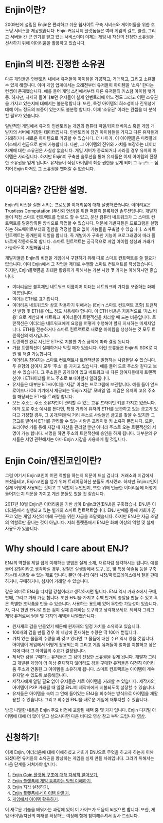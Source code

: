 # Enjin이란?

2009년에 설립된 Enjin은 편리하고 쉬운 웹사이트 구축 서비스와 게이머들을 위한 호스팅 서비스를 제공했습니다. Enjin 커뮤니티 플랫폼들은 여러 게임의 길드, 클랜, 그리고 서버들 간 큰 인기를 얻고 있는 서비스이며 이제는 게임 내 자산의 진정한 소유권을 선사하기 위해 이더리움을 활용하고 있습니다.

# Enjin의 비전: 진정한 소유권

다른 게임들은 인벤토리 내에서 유저들이 아이템을 가공하고, 거래하고, 그리고 소유할 수 있게 해줍니다. 이미 게임 업계에서는 오래전부터 유저들이 아이템을 ‘소유' 한다는 컨셉이 존재했습니다. 예를 들어 게임 스킨에서부터 다른 유저들의 커스텀 아이템 뺏기 등. 하지만, 자세히 들여다보면 유저들이 실제 인벤토리에 어느 정도 그리고 어떤 소유권을 가지고 있는지에 대해서는 불분명합니다. 또한, 특정 아이템의 희소성이나 진위성에 대해 어느 정도의 보증이 있는지도 불분명 합니다. 이제 ‘소유권' 이라는 컨셉을 더 분석할 필요가 있습니다.
 
일반적인 게임에서 유저의 인벤토리는 개인의 컴퓨터 파일/데이터베이스 혹은 게임 개발자의 서버에 저장된 데이터입니다. 인벤토리에 담긴 아이템들을 가지고 다른 유저들과 거래하거나 새로운 아이템으로 가공할 수 있습니다. 더 나아가, 이 아이템들은 마켓플레이스에서 현금으로 판매 가능합니다. 다만, 그 아이템의 진위와 가치를 보장하는 데이터 자체에 대한 소유권은 사실상 없습니다. 게임 서버가 종료되거나 사라질 경우 유저의 아이템은 사라집니다. 하지만 Enjin이 구축한 솔루션을 통해 유저들은 이제 아이템의 진정한 소유권을 얻게 됩니다. 유저들이 직접 아이템의 최종 권한을 갖게 되며 그 누구도 - 심지어 Enjin 마저도 그 소유권을 뺏어갈 수 없습니다.

# 이더리움? 간단한 설명.

Enjin의 비전을 실현 시키는 프로토콜 이더리움에 대해 설명하겠습니다. 이더리움은 Trustless Computation (무신뢰 연산)을 위한 퍼블릭 블록체인 솔루션입니다. 개발자들이 직접 스마트 컨트랙트를 업로드 할 수 있고, 분산 컴퓨터 네트워크가 그 스마트 컨트랙트를 탈중앙화된 방식으로 작업할 수 있습니다. 덕분에 개발자들은 프로그램을 실행하는 하드웨어로부터의 결함을 걱정할 필요 없이 기능들을 구축할 수 있습니다. 스마트 컨트랙트는 중개인의 역할을 합니다, 즉 개발자가 구축한 기능이 프로그래밍에 따라 올바르게 작동하도록 합니다. 스마트 컨트랙트는 궁극적으로 게임 아이템 생성과 거래가 가능하도록 지원해줍니다.

개발자들은 Enjin의 비전을 게임에서 구현하기 위해 따로 스마트 컨트랙트를 쓸 필요가 없습니다. 이미 Enjin에서 그 작업을 제대로 수행할 스마트 컨트랙트를 작성했습니다. 하지만, Enjin플랫폼을 최대한 활용하기 위해서는 기본 사항 몇 가지는 이해하시면 좋습니다:

- 이더리움은 블록체인 네트워크 이름이며 이더는 네트워크의 가치를 보증하는 화폐 이름입니다.
- 이더는 ETH로 표기합니다.
- 이더리움 네트워크와 상호 작용하기 위해서는 (Enjin 스마트 컨트랙트 포함) 트랜잭션 발행 및 ETH를 어느 정도 사용해야 합니다. 이 ETH 비용은 자동적으로 ‘가스 비용' 으로 계산되며 네트워크 마이너들이 트랜잭션을 처리할 때 드는 비용입니다. 트랜잭션은 이더리움 네트워크에게 요청을 어떻게 수행해야 할지 지시하는 메세지입니다. ETH를 전송하거나 스마트 컨트랙트로 새로운 아이템을 생성하는 것 모두 트랜잭션의 예시입니다.
- 트랜잭션 완료 시간은 ETH로 지불한 가스 금액에 따라 결정 됩니다.
- 가끔 트랜잭션이 실패하거나 막힐 때가 있습니다. 이런 오류들은 Enjin의 SDK로 지원 및 해결 가능합니다.
- 이더리움 참여자는 스마트 컨트랙트나 트랜잭션을 발행하는 사람들일 수 있습니다. 두 유형의 참여자 모두 ‘주소' 를 가지고 있습니다. 예를 들어 도로 주소와 같다고 보실 수 있습니다. 그 주소들은 공개되어 있고 네트워크 내 다른 참여자들에게 트랜잭션이나 ETH이더를 어느 주소로 보내야할지 알려줍니다.
- 유저들은 대부분 ETH/이더를 ‘지갑' 이라는 프로그램에 보관합니다. 예를 들어 안드로이드나 iOS 기기에서 제공되는 ‘Enjin 지갑' 모바일 앱. 지갑은 유저의 고유 주소를 해당되는 ETH을 트래킹 합니다. 
- 모든 주소는 주소 소유자만이 관리할 수 있는 고유 프라이벗 키를 가지고 있습니다. 아까 도로 주소 예시를 든다면, 특정 거리에 유저의 ETH를 보관하고 있는 금고가 있다고 가정할 경우, 그 공개/퍼블릭 거리 주소로 사람들은 금고를 찾을 수 있지만 그 금고를 열어서 ETH를 관리할 수 있는 사람은 프라이벗 키 소유자 뿐입니다. 또한, 프라이벗 키를 통해 지갑 내 자산을 관리할 뿐만 아니라 주소로 오는 트랜잭션의 서명이 가능 합니다. 서명을 하면 주소의 트랜잭션에 승인을 하게 됩니다. 대부분의 유저들은 서명 관련해서는 아마 Enjin 지갑을 사용하게 될 것입니다.

# Enjin Coin/엔진코인이란?

그럼 여기서 Enjin코인이 어떤 역할을 하는지 의문이 드실 겁니다. 거래소와 지갑에서 보셨을테고, Enjin코인을 얻기 위해 트레이딩하신 분들도 계시겠죠. 하지만 Enjin코인이 실제 어떻게 사용되는 것이고 그 역할이 무엇인지, 또한 위에 언급한 이더리움에 어떻게 들어가는지 의문을 가지고 계신 분들도 있을 것 같습니다.

2017년 10월 Enjin은 이더리움을 기반 삼아 Enjin코인(ENJ)을 구축했습니. ENJ은 이더리움에서 실행되고 있는 별개의 스마트 컨트랙트입니다. ENJ 판매를 통해 저희가 꿈꾸고 있는 게임 자산의 미래 구현을 위한 자금을 조달했습니다. 하지만 ENJ은 자금 조달의 역할로만 끝나는 것이 아닙니다. 저희 플랫폼에서 ENJ은 화폐 이상의 역할 및 실제 사용도가 있습니다.

# Why should I care about ENJ?

ENJ의 역할을 제일 쉽게 이해하는 방법은 실제 소재, 재료처럼 생각하시는 겁니다. 예를 들어 강철이라고 생각하실 경우, 강철은 실생활에서 도구, 못, 및 특정 예술품 등을 구축하는데 사용할 수 있는 재료 입니다. 뿐만 아니라 여러 시장/마켓프레이스에서 철을 판매하거나, 구매하거나, 심지어 거래할 수 있습니다. 

같은 의미로 ENJ을 디지털 강철이라고 생각하시면 됩니다. ENJ 역시 거래소에서 구매, 판매, 그리고 거래 가능 합니다. 또한 ENJ을 가지고 수백 만개의 총알을 만들 수 있고 혹은 특별한 조각품을 만들 수 있습니다. 사용하는 용도에 있어 무한한 가능성이 있습니다. 자, 다시 한번 ENJ로 만든 검이 실제 존재하는 도구라고 생각해보세요. 제작자 그리고 게임 유저로써 얻을 몇 가지의 혜택을 나열했습니다:

- 원자재로 검을 만들었기 때문에 원자재의 일정 가치를 소유하고 있습니다.
- 100개의 검을 만들 경우 이 세상에 존재하는 수량은 딱 100개 뿐입니다. 
- 가치 있는 물품의 수량을 꽤 갖고 있다면 그 물품에 대한 수요 역시 있을 것입니다. 아이템이 게임에서 어떻게 활용되는지 그리고 게임 유저들이 얼마를 지불하고 싶은지에 따라 그 아이템의 수요가 결정됩니다. 
- 제작한 검을 구매하는 유저들은 그 검의 진정한 소유권을 갖게 됩니다. 개발자 그리고 개발된 게임이 더 이상 존재하지 않더라도 검을 구매한 유저들은 여전히 이더리움 주소과 연동된 그 아이템을 소유하게 됩니다. 스마트 컨트랙트는 아이템이 계속 유지할 수 있도록 보증해줍니다.
- 제작자에게 알릴 필요 없이 유저들은 서로 아이템을 거래할 수 있습니다. 제작자의 아이템이 P2P 거래될 때 일정 ENJ이 제작자에게 지불되도록 설정할 수 있습니다. 
- 유저들은 아이템을 녹여 그 안에 들어있는 ENJ을 회수하는 방식으로 아이템을 재활용할 수 있습니다. 그리고 회수한 ENJ을 새로운 게임에 재투자할 수 있습니다.

방금 나열한 내용은 Enjin 주요 비전에 포함된 혜택 중 몇 가지 입니다. Enjin 디지털 아이템에 대해 더 많이 알고 싶으시다면 다음 비디오 영상 참고 부탁 드립니다 [영상](https://www.youtube.com/watch?v=7KLpNU6wXEM).

# 신청하기!

이제 Enjin, 이더리움에 대해 이해하셨고 저희가 ENJ으로 무엇을 하고자 하는지 이해 되셨다면 유저들의 소유권을 향상하는 게임을 실제 만들 차례입니다. 그러기 위해서는 다음 단계를 거쳐가야 합니다:

1. [Enjin Coin 플랫폼 구조에 대해 자세히 알아보기](platform-architecture.md),
2. [Enjin 플랫폼에 게임 등록하는 방법 이해하기](registering-game.md),
3. [Enjin 지갑 설정하기](wallet-setup.md),
4. [Enjin 플랫폼에서 아이템 만들기](creating-items.md),
5. [게임에서 아이템 활용하기](using-items.md).

이 새로운 기술을 배워가는 과정에 있어 이 가이드가 도움이 되었으면 합니다. 또한, 게임 아이템/자산의 미래를 확장하는 여정에 함께 참여해주셔서 감사 드립니다.